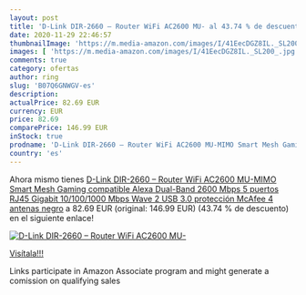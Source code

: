 ```yaml
---
layout: post
title: 'D-Link DIR-2660 – Router WiFi AC2600 MU- al 43.74 % de descuento'
date: 2020-11-29 22:46:57
thumbnailImage: 'https://m.media-amazon.com/images/I/41EecDGZ8IL._SL200_.jpg'
images: [ 'https://m.media-amazon.com/images/I/41EecDGZ8IL._SL200_.jpg' ]
comments: true
category: ofertas
author: ring
slug: 'B07Q6GNWGV-es'
description:
actualPrice: 82.69 EUR
currency: EUR
price: 82.69
comparePrice: 146.99 EUR
inStock: true
prodname: 'D-Link DIR-2660 – Router WiFi AC2600 MU-MIMO Smart Mesh Gaming  compatible Alexa  Dual-Band  2600 Mbps  5 puertos RJ45 Gigabit 10/100/1000 Mbps  Wave 2  USB 3.0   protección McAfee  4 antenas  negro'
country: 'es'
---
```


Ahora mismo tienes [D-Link DIR-2660 – Router WiFi AC2600 MU-MIMO Smart Mesh Gaming  compatible Alexa  Dual-Band  2600 Mbps  5 puertos RJ45 Gigabit 10/100/1000 Mbps  Wave 2  USB 3.0   protección McAfee  4 antenas  negro](https://www.amazon.es/dp/B07Q6GNWGV/?tag=tolees-21) a 82.69 EUR (original: 146.99 EUR) (43.74 %  de descuento) en el siguiente enlace!

[![D-Link DIR-2660 – Router WiFi AC2600 MU-](https://m.media-amazon.com/images/I/41EecDGZ8IL._SL200_.jpg)](https://www.amazon.es/dp/B07Q6GNWGV/?tag=tolees-21)

[Visítala!!!](https://www.amazon.es/dp/B07Q6GNWGV/?tag=tolees-21)

Links participate in Amazon Associate program and might generate a comission on qualifying sales
